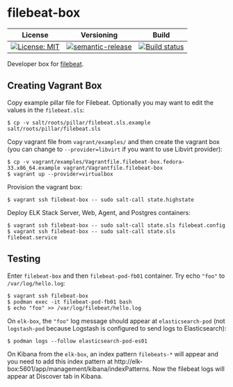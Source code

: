 # filebeat-box

| License | Versioning | Build |
| ------- | ---------- | ----- |
| [![License: MIT](https://img.shields.io/badge/License-MIT-yellow.svg)](https://opensource.org/licenses/MIT) | [![semantic-release](https://img.shields.io/badge/%20%20%F0%9F%93%A6%F0%9F%9A%80-semantic--release-e10079.svg)](https://github.com/semantic-release/semantic-release) | [![Build status](https://ci.appveyor.com/api/projects/status/mdu398j33qsf71ap/branch/master?svg=true)](https://ci.appveyor.com/project/nikAizuddin/filebeat-box/branch/master) |

Developer box for [filebeat](https://github.com/elastic/beats/tree/master/filebeat).


## Creating Vagrant Box

Copy example pillar file for Filebeat. Optionally you may want to edit the values in the `filebeat.sls`:
```
$ cp -v salt/roots/pillar/filebeat.sls.example salt/roots/pillar/filebeat.sls
```

Copy vagrant file from `vagrant/examples/` and then create the vagrant box (you can change to `--provider=libvirt` if you want to use Libvirt provider):
```
$ cp -v vagrant/examples/Vagrantfile.filebeat-box.fedora-33.x86_64.example vagrant/Vagrantfile.filebeat-box
$ vagrant up --provider=virtualbox
```

Provision the vagrant box:
```
$ vagrant ssh filebeat-box -- sudo salt-call state.highstate
```

Deploy ELK Stack Server, Web, Agent, and Postgres containers:
```
$ vagrant ssh filebeat-box -- sudo salt-call state.sls filebeat.config
$ vagrant ssh filebeat-box -- sudo salt-call state.sls filebeat.service
```


## Testing

Enter `filebeat-box` and then `filebeat-pod-fb01` container. Try echo `"foo"` to `/var/log/hello.log`:
```
$ vagrant ssh filebeat-box
$ podman exec -it filebeat-pod-fb01 bash
$ echo "foo" >> /var/log/filebeat/hello.log
```

On `elk-box`, the `"foo"` log message should appear at `elasticsearch-pod` (not `logstash-pod` because Logstash is configured to send logs to Elasticsearch):
```
$ podman logs --follow elasticsearch-pod-es01
```

On Kibana from the `elk-box`, an index pattern `filebeats-*` will appear and you need to add this index pattern at http://elk-box:5601/app/management/kibana/indexPatterns. Now the filebeat logs will appear at Discover tab in Kibana.
